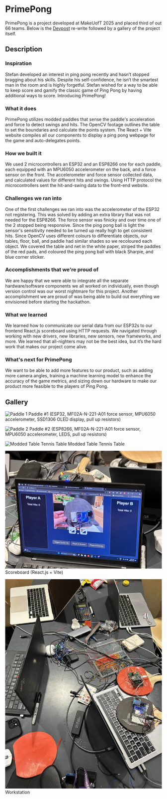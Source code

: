 # PrimePong

PrimePong is a project developed at MakeUofT 2025 and placed third of out 66 teams. Below is the [Devpost](https://devpost.com/software/primepong) re-write followed by a gallery of the project itself.

## Description

### Inspiration

Stefan developed an interest in ping pong recently and hasn’t stopped bragging about his skills. Despite his self-confidence, he isn’t the smartest man in the room and is highly forgetful. Stefan wished for a way to be able to keep score and gamify the classic game of Ping Pong by having additional ways to score. Introducing PrimePong!

### What it does
PrimePong utilizes modded paddles that sense the paddle's acceleration and force to detect swings and hits. The OpenCV footage outlines the table to set the boundaries and calculate the points system. The React + Vite website compiles all our components to display a ping pong webpage for the game and auto-delegates points.

### How we built it
We used 2 microcontrollers an ESP32 and an ESP8266 one for each paddle, each equipped with an MPU6050 accelerometer on the back, and a force sensor on the front. The accelerometer and force sensor collected data, and calculated values for different hits and swings. Using HTTP protocol the microcontrollers sent the hit-and-swing data to the front-end website.

### Challenges we ran into
One of the first challenges we ran into was the accelerometer of the ESP32 not registering. This was solved by adding an extra library that was not needed for the ESP8266. The force sensor was finicky and over time one of the 2 stopped being responsive. Since the ping pong ball is light the sensor's sensitivity needed to be turned up really high to get consistent hits. Since OpenCV uses different colours to differentiate objects, our tables, floor, ball, and paddle had similar shades so we recoloured each object. We covered the table and net in the white paper, striped the paddles of the red pads, and coloured the ping pong ball with black Sharpie, and blue corner sticker.

### Accomplishments that we're proud of
We are happy that we were able to integrate all the separate hardware/software components we all worked on individually, even though version control was our worst nightmare for this project. Another accomplishment we are proud of was being able to build out everything we envisioned before starting the hackathon.

### What we learned
We learned how to communicate our serial data from our ESP32s to our frontend React.js scoreboard using HTTP requests. We navigated through working with new drivers, new libraries, new sensors, new frameworks, and more. We learned that all-nighters may not be the best idea, but it’s the hard work that makes our project come alive.

### What's next for PrimePong
We want to be able to add more features to our product, such as adding more camera angles, training a machine learning model to enhance the accuracy of the game metrics, and sizing down our hardware to make our product more feasible to the players of Ping Pong.

## Gallery

![Paddle 1](images/IMG_2098.jpg)
Paddle #1 (ESP32, MF02A-N-221-A01 force sensor, MPU6050 accelerometer, SSD1306 OLED display, pull up resistors)

![Paddle 2](images/IMG_2095.jpg)
Paddle #2 (ESP8266, MF02A-N-221-A01 force sensor, MPU6050 accelerometer, LEDS, pull up resistors)

![Modded Table Tennis Table](images/IMG_2097.jpg)
Modded Table Tennis Table

![Scoreboard](images/IMG_2100.jpg)
Scoreboard (React.js + Vite)

![Workstation](images/IMG_5441.jpg)
Workstation
